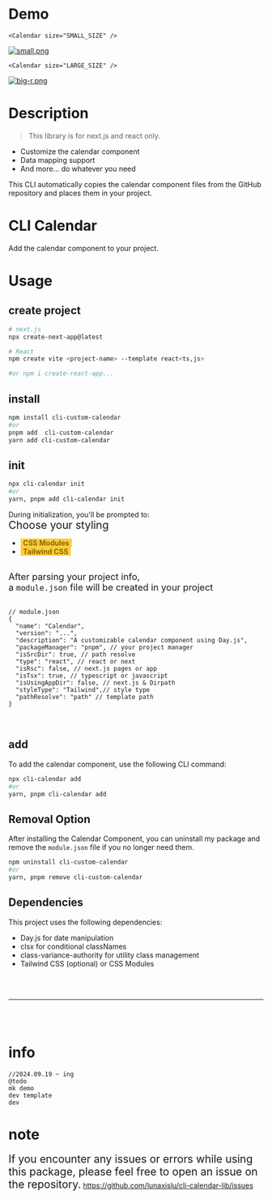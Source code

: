 # Demo

```tsx
<Calendar size="SMALL_SIZE" />
```

[![small.png](https://i.postimg.cc/jj3TvZKw/small.png)](https://postimg.cc/2qWgSd1r)

```tsx
<Calendar size="LARGE_SIZE" />
```

[![big-r.png](https://i.postimg.cc/hjJBYTPC/big-r.png)](https://postimg.cc/dkKpk7Cd)

# Description

> This library is for next.js and react only.

- Customize the calendar component
- Data mapping support
- And more... do whatever you need

This CLI automatically copies the calendar component files from the GitHub repository and places them in your project.
<br>

# CLI Calendar

Add the calendar component to your project.

# Usage

## create project

```bash
# next.js
npx create-next-app@latest

# React
npm create vite <project-name> --template react<ts,js>

#or npm i create-react-app...
```

## install

```bash
npm install cli-custom-calendar
#or
pnpm add  cli-custom-calendar
yarn add cli-custom-calendar
```

## init

```bash
npx cli-calendar init
#or
yarn, pnpm add cli-calendar init
```

During initialization, you'll be prompted to: <br>
<span style='font-size:21px'>Choose your styling</span>

- <span style='color:#886701; font-weight:bold; background-color:rgb(255, 205, 58); padding:0 5px '>CSS Modules</span>
- <span style='color:#886701; font-weight:bold; background-color:rgb(255, 205, 58); padding:0 5px '>Tailwind CSS</span>

<br>

<div style='font-size:18px'>After parsing your project info,
<br>a <code>module.json</code> file will be created in your project</div>

<br>

```tsx
// module.json
{
  "name": "Calendar",
  "version": "...",
  "description": "A customizable calendar component using Day.js",
  "packageManager": "pnpm", // your project manager
  "isSrcDir": true, // path resolve
  "type": "react", // react or next
  "isRsc": false, // next.js pages or app
  "isTsx": true, // typescript or javascript
  "isUsingAppDir": false, // next.js & Dirpath
  "styleType": "Tailwind",// style type
  "pathResolve": "path" // template path
}
```

<br>

## add

To add the calendar component, use the following CLI command:

```bash
npx cli-calendar add
#or
yarn, pnpm cli-calendar add
```

## Removal Option

After installing the Calendar Component, you can uninstall my package and remove the `module.json` file if you no longer need them.

```bash
npm uninstall cli-custom-calendar
#or
yarn, pnpm remove cli-custom-calendar
```

## Dependencies

This project uses the following dependencies:

- Day.js for date manipulation
- clsx for conditional classNames
- class-variance-authority for utility class management
- Tailwind CSS (optional) or CSS Modules

<br>
<br>

---

<br>
<br>

# info

```tsx
//2024.09.19 ~ ing
@todo
mk demo
dev template
dev
```

# note

<span style='font-size:21px'>If you encounter any issues or errors while using this package, please feel free to open an issue on the repository.</span>
<a href='https://github.com/lunaxislu/cli-calendar-lib/issues'>https://github.com/lunaxislu/cli-calendar-lib/issues</a>
